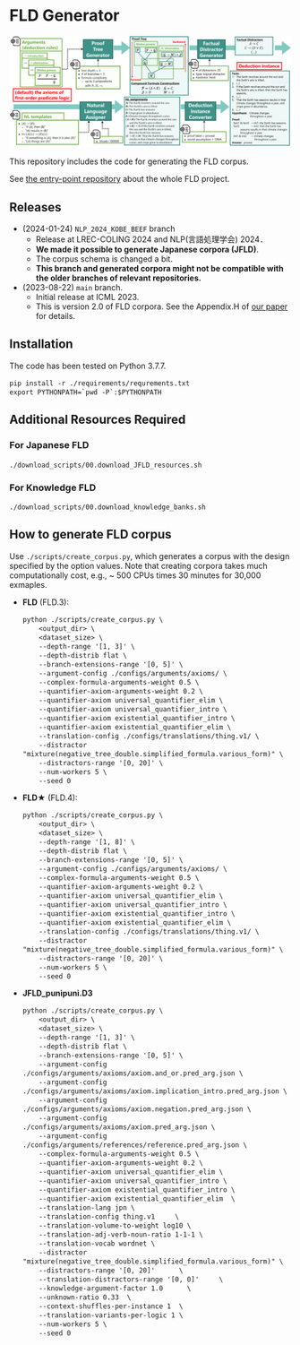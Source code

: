 # FLD Generator
![framework_overview](./images/framework_overview.PNG)

This repository includes the code for generating the FLD corpus.  

See [the entry-point repository](https://github.com/hitachi-nlp/FLD.git) about the whole FLD project.




## Releases
* (2024-01-24) `NLP_2024_KOBE_BEEF` branch
    - Release at LREC-COLING 2024 and NLP(言語処理学会) 2024．
    - **We made it possible to generate Japanese corpora (JFLD)**.
    - The corpus schema is changed a bit.
    - **This branch and generated corpora might not be compatible with the older branches of relevant repositories.**
* (2023-08-22) `main` branch.
    - Initial release at ICML 2023.
    * This is version 2.0 of FLD corpora. See the Appendix.H of [our paper](https://arxiv.org/abs/2308.07336) for details.



## Installation
The code has been tested on Python 3.7.7.
```console
pip install -r ./requirements/requrements.txt
export PYTHONPATH=`pwd -P`:$PYTHONPATH
```




## Additional Resources Required

### For Japanese FLD
```console
./download_scripts/00.download_JFLD_resources.sh
```

### For Knowledge FLD
```console
./download_scripts/00.download_knowledge_banks.sh
```




## How to generate FLD corpus
Use `./scripts/create_corpus.py`, which generates a corpus with the design specified by the option values.
Note that creating corpora takes much computationally cost, e.g., ~ 500 CPUs times 30 minutes for 30,000 exmaples.

* **FLD** (FLD.3):
    ```console
    python ./scripts/create_corpus.py \
        <output_dir> \
        <dataset_size> \
        --depth-range '[1, 3]' \
        --depth-distrib flat \
        --branch-extensions-range '[0, 5]' \
        --argument-config ./configs/arguments/axioms/ \
        --complex-formula-arguments-weight 0.5 \
        --quantifier-axiom-arguments-weight 0.2 \
        --quantifier-axiom universal_quantifier_elim \
        --quantifier-axiom universal_quantifier_intro \
        --quantifier-axiom existential_quantifier_intro \
        --quantifier-axiom existential_quantifier_elim \
        --translation-config ./configs/translations/thing.v1/ \
        --distractor "mixture(negative_tree_double.simplified_formula.various_form)" \
        --distractors-range '[0, 20]' \
        --num-workers 5 \
        --seed 0
    ```

* **FLD★** (FLD.4):
    ```console
    python ./scripts/create_corpus.py \
        <output_dir> \
        <dataset_size> \
        --depth-range '[1, 8]' \
        --depth-distrib flat \
        --branch-extensions-range '[0, 5]' \
        --argument-config ./configs/arguments/axioms/ \
        --complex-formula-arguments-weight 0.5 \
        --quantifier-axiom-arguments-weight 0.2 \
        --quantifier-axiom universal_quantifier_elim \
        --quantifier-axiom universal_quantifier_intro \
        --quantifier-axiom existential_quantifier_intro \
        --quantifier-axiom existential_quantifier_elim \
        --translation-config ./configs/translations/thing.v1/ \
        --distractor "mixture(negative_tree_double.simplified_formula.various_form)" \
        --distractors-range '[0, 20]' \
        --num-workers 5 \
        --seed 0
    ```

* **JFLD_punipuni.D3**
    ```console
    python ./scripts/create_corpus.py \
        <output_dir> \
        <dataset_size> \
        --depth-range '[1, 3]' \
        --depth-distrib flat \
        --branch-extensions-range '[0, 5]' \
        --argument-config ./configs/arguments/axioms/axiom.and_or.pred_arg.json \
        --argument-config ./configs/arguments/axioms/axiom.implication_intro.pred_arg.json \
        --argument-config ./configs/arguments/axioms/axiom.negation.pred_arg.json \
        --argument-config ./configs/arguments/axioms/axiom.pred_arg.json \
        --argument-config ./configs/arguments/references/reference.pred_arg.json \
        --complex-formula-arguments-weight 0.5 \
        --quantifier-axiom-arguments-weight 0.2 \
        --quantifier-axiom universal_quantifier_elim \
        --quantifier-axiom universal_quantifier_intro \
        --quantifier-axiom existential_quantifier_intro \
        --quantifier-axiom existential_quantifier_elim  \
        --translation-lang jpn \
        --translation-config thing.v1     \
        --translation-volume-to-weight log10 \
        --translation-adj-verb-noun-ratio 1-1-1 \
        --translation-vocab wordnet \
        --distractor "mixture(negative_tree_double.simplified_formula.various_form)" \
        --distractors-range '[0, 20]'      \
        --translation-distractors-range '[0, 0]'     \
        --knowledge-argument-factor 1.0      \
        --unknown-ratio 0.33  \
        --context-shuffles-per-instance 1  \
        --translation-variants-per-logic 1 \
        --num-workers 5 \
        --seed 0
    ```
